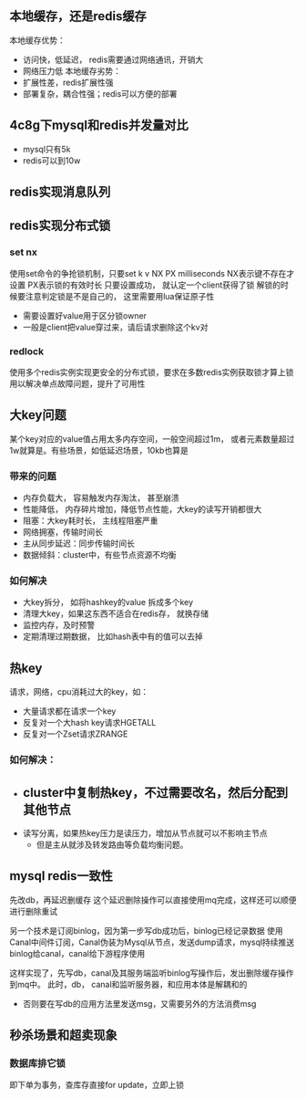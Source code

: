 ## 本地缓存，还是redis缓存
本地缓存优势：
- 访问快，低延迟， redis需要通过网络通讯，开销大
- 网络压力低
本地缓存劣势：
- 扩展性差，redis扩展性强
- 部署复杂，耦合性强；redis可以方便的部署
## 4c8g下mysql和redis并发量对比
- mysql只有5k
- redis可以到10w
## redis实现消息队列

## redis实现分布式锁
### set nx
使用set命令的争抢锁机制，只要set k v NX PX milliseconds
NX表示键不存在才设置
PX表示锁的有效时长
只要设置成功， 就认定一个client获得了锁
解锁的时候要注意判定锁是不是自己的， 这里需要用lua保证原子性
- 需要设置好value用于区分锁owner
- 一般是client把value穿过来，请后请求删除这个kv对
### redlock
使用多个redis实例实现更安全的分布式锁，要求在多数redis实例获取锁才算上锁
用以解决单点故障问题，提升了可用性

## 大key问题
某个key对应的value值占用太多内存空间，一般空间超过1m， 或者元素数量超过1w就算是。有些场景，如低延迟场景，10kb也算是
### 带来的问题
- 内存负载大， 容易触发内存淘汰， 甚至崩溃
- 性能降低， 内存碎片增加，降低节点性能，大key的读写开销都很大
- 阻塞：大key耗时长， 主线程阻塞严重
- 网络拥塞，传输时间长
- 主从同步延迟：同步传输时间长
- 数据倾斜：cluster中，有些节点资源不均衡
### 如何解决
- 大key拆分， 如将hashkey的value 拆成多个key
- 清理大key，如果这东西不适合在redis存， 就换存储
- 监控内存，及时预警
- 定期清理过期数据， 比如hash表中有的值可以去掉
## 热key
请求，网络，cpu消耗过大的key，如：
- 大量请求都在请求一个key
- 反复对一个大hash key请求HGETALL
- 反复对一个Zset请求ZRANGE
### 如何解决：
- cluster中复制热key，不过需要改名，然后分配到其他节点
	- 
- 读写分离，如果热key压力是读压力，增加从节点就可以不影响主节点
	- 但是主从就涉及转发路由等负载均衡问题。

## mysql redis一致性
先改db，再延迟删缓存
这个延迟删除操作可以直接使用mq完成，这样还可以顺便进行删除重试

另一个技术是订阅binlog，因为第一步写db成功后，binlog已经记录数据
使用Canal中间件订阅，Canal伪装为Mysql从节点，发送dump请求，mysql持续推送binlog给canal，canal给下游程序使用

这样实现了，先写db，canal及其服务端监听binlog写操作后，发出删除缓存操作到mq中。
此时，db， canal和监听服务器，和应用本体是解耦和的
- 否则要在写db的应用方法里发送msg，又需要另外的方法消费msg

## 秒杀场景和超卖现象
### 数据库排它锁
即下单为事务，查库存直接for update，立即上锁
